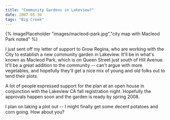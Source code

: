 ```yaml
---
title: "Community Gardens in Lakeview?"
date: 2007-05-30
tags: "Big Creek"
---
```


{% imagePlaceholder "images/macleod-park.jpg","city map with Macleod Park noted" %}

I just sent off my letter of support to Grow Regina, who are working with the City to establish a new community garden in Lakeview. It'll be in what's known as Macleod Park, which is on Queen Street just south of Hill Avenue. It'll be a great addition to the community -- can't argue with more vegetables, and hopefully they'll get a nice mix of young and old folks out to tend their plots.

A lot of people expressed support for the plan at an open house in conjunction with the Lakeview CA fall registration night. Hopefully the approvals happen soon and the garden is ready by spring 2008.

I plan on taking a plot out -- I might finally get some decent potatoes and corn going. How about you?
